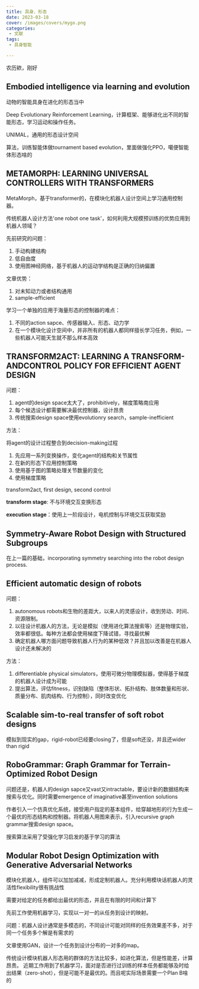 ```yaml
---
title: 具身、形态
date: 2023-03-18
cover: /images/covers/mygo.png
categories:
 - 文献
tags:
 - 具身智能

---
```


农历欸，刚好

<!-- more -->

## Embodied intelligence via learning and evolution

动物的智能具身在进化的形态当中

Deep Evolutionary Reinforcement Learning，计算框架、能够进化出不同的智能形态，学习运动和操作任务。

UNIMAL，通用的形态设计空间

算法，训练智能体做tournament based evolution，里面做强化PPO，噶便智能体形态啥的

## METAMORPH: LEARNING UNIVERSAL CONTROLLERS WITH TRANSFORMERS

MetaMorph，基于transformer的，在模块化机器人设计空间上学习通用控制器。

传统机器人设计方法'one robot one task'，如何利用大规模预训练的优势应用到机器人领域？

先前研究的问题：

1. 手动构建结构
2. 低自由度
3. 使用图神经网络，基于机器人的运动学结构是正确的归纳偏置

文章优势：

1. 对未知动力或者结构通用
2. sample-efficient

学习一个单独的应用于海量形态的控制器的难点：

1. 不同的action sapce、传感器输入、形态、动力学
2. 在一个模块化设计空间中，并非所有的机器人都同样擅长学习任务，例如，一些机器人可能天生就不那么样本高效

## TRANSFORM2ACT: LEARNING A TRANSFORM-ANDCONTROL POLICY FOR EFFICIENT AGENT DESIGN

问题：

1. agent的design space太大了，prohibitively，梯度策略南应用
2. 每个候选设计都需要解决最优控制器，设计昂贵
3. 传统搜索design space使用evolutionry search，sample-inefficient

方法：

将agent的设计过程整合到decision-making过程

1. 先应用一系列变换操作，变化agent的结构和关节属性
2. 在新的形态下应用控制策略
3. 使用基于图的策略处理关节数量的变化
4. 使用梯度策略

transform2act, first design, second control

**transform stage**: 不与环境交互变换形态

**execution stage**：使用上一阶段设计，电机控制与环境交互获取奖励

## Symmetry-Aware Robot Design with Structured Subgroups

在上一篇的基础，incorporating symmetry searching into the robot design process.

## Efficient automatic design of robots

问题： 

1. autonomous robots和生物的差距大，以来人的灵感设计，收到劳动、时间、资源限制。
2. 以往设计机器人的方法，无论是模拟（使用进化算法搜索等）还是物理实验，效率都很低。每种方法都会使用梯度下降试错，寻找最优解
3. 确定机器人哪方面问题导致机器人行为的某种低效？并且加以改善是在机器人设计还未解决的

方法：

1. differentiable physical simulators，使用可微分物理模拟器，使得基于梯度的机器人设计成为可能
2. 提出算法，评估fitness，识别缺陷（整体形状、拓扑结构、肢体数量和形状、质量分布、肌肉结构、行为控制），同时改变优化


## Scalable sim-to-real transfer of soft robot designs

模拟到现实的gap，rigid-robot已经要closing了，但是soft还没，并且还wider than rigid

## RoboGrammar: Graph Grammar for Terrain-Optimized Robot Design

问题还是，机器人的design sapce又vast又intractable，要设计新的数据结构来搜索与优化。同时需要emergence of imaginative甚至invention solutions

作者引入一个仿真优化系统，接受用户指定的基本组件，给穿越地形的行为生成一个最优的形态结构和控制器。将机器人用图来表示，引入recursive graph grammar搜索design space。

搜索算法采用了受强化学习启发的基于学习的算法

## Modular Robot Design Optimization with Generative Adversarial Networks

模块化机器人，组件可以加加减减，形成定制机器人。充分利用模块话机器人的灵活性flexibility很有挑战性

需要对给定的任务都给出最优的形态，并且在有限的时间和计算下

先前工作使用机器学习，实现以一对一的从任务到设计的映射。

问题：机器人设计通常是多模态的，不同设计可能对同样的任务效果差不多，对于同一个任务多个解是有需求的

文章使用GAN，设计一个任务到设计分布的一对多的map。

传统设计模块机器人形态用的群体的方法比较多，如进化算法，但是性能差，计算昂贵。
近期工作用到了机器学习，面对是否进行过训练的样本任务都能够及时给出结果（zero-shot），但是可能不是最优的。而且呢实际场景需要一个Plan B啥的